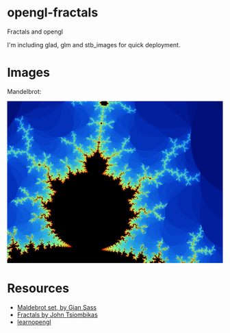# opengl-fractals

Fractals and opengl

I'm including glad, glm and stb_images for quick deployment.

# Images

Mandelbrot:

![Mandelbrot](https://raw.githubusercontent.com/alepmaros/opengl-fractals/master/resources/images/mandelbrot1.png  "Mandelbrot 1")

# Resources

* [Maldebrot set, by Gian Sass](https://giansass.com/blog/mandelbrot-set-part-1-overview/)
* [Fractals by John Tsiombikas](http://nuclear.mutantstargoat.com/articles/sdr_fract/)
* [learnopengl](http://leanopengl.com/)
